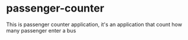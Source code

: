 # passenger-counter
This is passenger counter application, it's an application that count how many passenger enter a bus 
